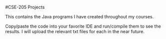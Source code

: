 #CSE-205 Projects

This contains the Java programs I have created throughout my courses. 

Copy/paste the code into your favorite IDE and run/compile them to see the results. I will upload the relevant txt files for each in the near future. 
